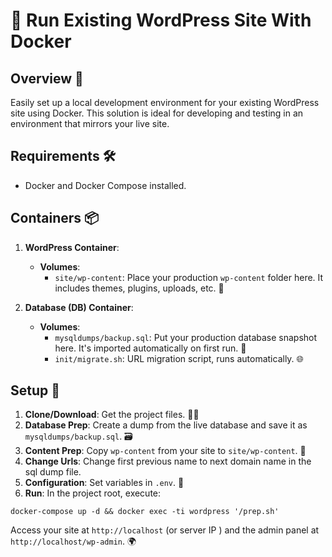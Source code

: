 # 🚀 Run Existing WordPress Site With Docker

## Overview 🌟
Easily set up a local development environment for your existing WordPress site using Docker. This solution is ideal for developing and testing in an environment that mirrors your live site.

## Requirements 🛠️
- Docker and Docker Compose installed.

## Containers 📦
1. **WordPress Container**: 
   - **Volumes**:
     - `site/wp-content`: Place your production `wp-content` folder here. It includes themes, plugins, uploads, etc. 🎨

2. **Database (DB) Container**:
   - **Volumes**:
     - `mysqldumps/backup.sql`: Put your production database snapshot here. It's imported automatically on first run. 🔄
     - `init/migrate.sh`: URL migration script, runs automatically. 🌐

## Setup 🔧
1. **Clone/Download**: Get the project files. 👨‍💻
2. **Database Prep**: Create a dump from the live database and save it as `mysqldumps/backup.sql`. 🗃️
3. **Content Prep**: Copy `wp-content` from your site to `site/wp-content`. 📂
4. **Change Urls**: Change first previous name to next domain name in the sql dump file.
5. **Configuration**: Set variables in `.env`. 📝
6. **Run**: In the project root, execute:

```
docker-compose up -d && docker exec -ti wordpress '/prep.sh'
```

Access your site at `http://localhost` (or server IP ) and the admin panel at `http://localhost/wp-admin`. 🌍
